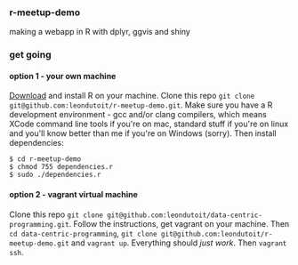 ### r-meetup-demo

making a webapp in R with dplyr, ggvis and shiny


### get going

#### option 1 - your own machine

[Download](http://cran.r-project.org/) and install R on your machine.
Clone this repo `git clone git@github.com:leondutoit/r-meetup-demo.git`.
Make sure you have a R development environment - gcc and/or clang compilers, which means XCode command line tools if you're on mac, standard stuff if you're on linux and you'll know better than me if you're on Windows (sorry).
Then install dependencies:
```
$ cd r-meetup-demo
$ chmod 755 dependencies.r
$ sudo ./dependencies.r
```

#### option 2 - vagrant virtual machine

Clone this repo `git clone git@github.com:leondutoit/data-centric-programming.git`.
Follow the instructions, get vagrant on your machine.
Then `cd data-centric-programming`, `git clone git@github.com:leondutoit/r-meetup-demo.git` and `vagrant up`.
Everything should _just_ _work_.
Then `vagrant ssh`.
